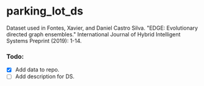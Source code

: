 # parking_lot_ds
Dataset used in Fontes, Xavier, and Daniel Castro Silva. "EDGE: Evolutionary directed graph ensembles." International Journal of Hybrid Intelligent Systems Preprint (2019): 1-14.


### Todo:
* [x] Add data to repo.
* [ ] Add description for DS. 
